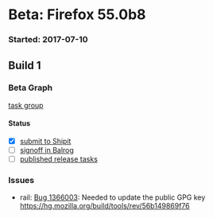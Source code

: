 # Beta: Firefox 55.0b8

### Started: 2017-07-10

## Build 1

### Beta Graph
[task group](https://tools.taskcluster.net/push-inspector/#/zSNutYYNRC6R-BjnfurBVQ)


#### Status
- [x] [submit to Shipit](https://wiki.mozilla.org/Release:Release_Automation_on_Mercurial:Starting_a_Release#Submit_to_Ship_It)
- [ ] [signoff in Balrog](../how-tos/relpro.md#3-signoffs)
- [ ] [published release tasks](../how-tos/relpro.md#4-publish-release)

### Issues
- rail: [Bug 1366003](https://bugzil.la/1366003): Needed to update the public GPG key https://hg.mozilla.org/build/tools/rev/56b149869f76


